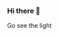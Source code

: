 ### Hi there 👋

Go see the light

<!--
**acorona13/acorona13** is a ✨ _special_ ✨ repository because its `README.md` (this file) appears on your GitHub profile.

Here are some ideas to get you started:

- 🔭 I’m currently working on this assignment
- 🌱 I’m currently learning how to go with the flow.
- 🤔 I’m looking for help with career path.
- 💬 Ask me about anything.
- 📫 How to reach me: phone number (if a friend), Email
- 😄 Pronouns: The One
- ⚡ Fun fact: Tired of life
-->
